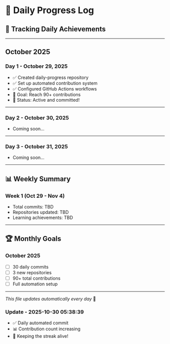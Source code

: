 # 📅 Daily Progress Log

## 🎯 Tracking Daily Achievements

---

## October 2025

### Day 1 - October 29, 2025
- ✅ Created daily-progress repository
- ✅ Set up automated contribution system
- ✅ Configured GitHub Actions workflows
- 🎯 Goal: Reach 90+ contributions
- 💚 Status: Active and committed!

---

### Day 2 - October 30, 2025
- Coming soon...

---

### Day 3 - October 31, 2025
- Coming soon...

---

## 📊 Weekly Summary

### Week 1 (Oct 29 - Nov 4)
- Total commits: TBD
- Repositories updated: TBD
- Learning achievements: TBD

---

## 🏆 Monthly Goals

### October 2025
- [ ] 30 daily commits
- [ ] 3 new repositories
- [ ] 90+ total contributions
- [ ] Full automation setup

---

*This file updates automatically every day* 🤖
### Update - 2025-10-30 05:38:39
- ✅ Daily automated commit
- 📊 Contribution count increasing
- 💚 Keeping the streak alive!

